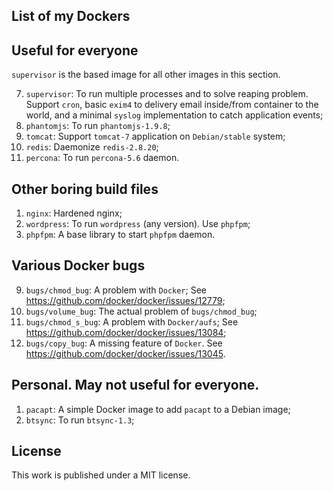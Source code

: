 ## List of my Dockers

## Useful for everyone

`supervisor` is the based image for all other images in this section.

7. `supervisor`:
    To run multiple processes and to solve reaping problem.
    Support `cron`, basic `exim4` to delivery
    email inside/from container to the world, and a minimal `syslog`
    implementation to catch application events;
4. `phantomjs`: To run `phantomjs-1.9.8`;
6. `tomcat`: Support `tomcat-7` application on `Debian/stable` system;
1. `redis`: Daemonize `redis-2.8.20`;
1. `percona`: To run `percona-5.6` daemon.

## Other boring build files

1. `nginx`: Hardened nginx;
1. `wordpress`: To run `wordpress` (any version). Use `phpfpm`;
1. `phpfpm`: A base library to start `phpfpm` daemon.

## Various Docker bugs

9. `bugs/chmod_bug`: A problem with `Docker`;
    See https://github.com/docker/docker/issues/12779;
1. `bugs/volume_bug`: The actual problem of `bugs/chmod_bug`;
1. `bugs/chmod_s_bug`: A problem with `Docker/aufs`;
    See https://github.com/docker/docker/issues/13084;
1. `bugs/copy_bug`: A missing feature of `Docker`.
    See https://github.com/docker/docker/issues/13045.

## Personal. May not useful for everyone.

1. `pacapt`: A simple Docker image to add `pacapt` to a Debian image;
5. `btsync`: To run `btsync-1.3`;

## License

This work is published under a MIT license.
